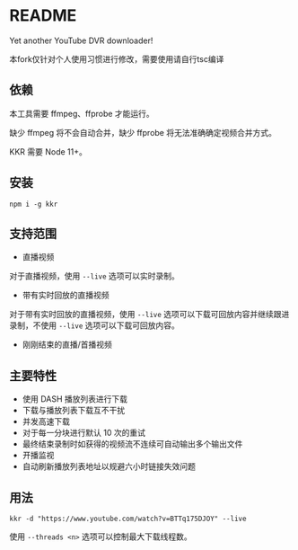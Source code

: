 # README

Yet another YouTube DVR downloader!

本fork仅针对个人使用习惯进行修改，需要使用请自行tsc编译

## 依赖

本工具需要 ffmpeg、ffprobe 才能运行。

缺少 ffmpeg 将不会自动合并，缺少 ffprobe 将无法准确确定视频合并方式。

KKR 需要 Node 11+。

## 安装

`npm i -g kkr`

## 支持范围

-   直播视频

对于直播视频，使用 `--live` 选项可以实时录制。

-   带有实时回放的直播视频

对于带有实时回放的直播视频，使用 `--live` 选项可以下载可回放内容并继续跟进录制，不使用 `--live` 选项可以下载可回放内容。

-   刚刚结束的直播/首播视频

## 主要特性

-   使用 DASH 播放列表进行下载
-   下载与播放列表下载互不干扰
-   并发高速下载
-   对于每一分块进行默认 10 次的重试
-   最终结束录制时如获得的视频流不连续可自动输出多个输出文件
-   开播监视
-   自动刷新播放列表地址以规避六小时链接失效问题

## 用法

`kkr -d "https://www.youtube.com/watch?v=BTTq175DJOY" --live`

使用 `--threads <n>` 选项可以控制最大下载线程数。
